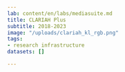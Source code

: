 ```yaml
---
lab: content/en/labs/mediasuite.md
title: CLARIAH Plus
subtitle: 2018-2023
image: "/uploads/clariah_kl_rgb.png"
tags:
- research infrastructure
datasets: []

---
```

